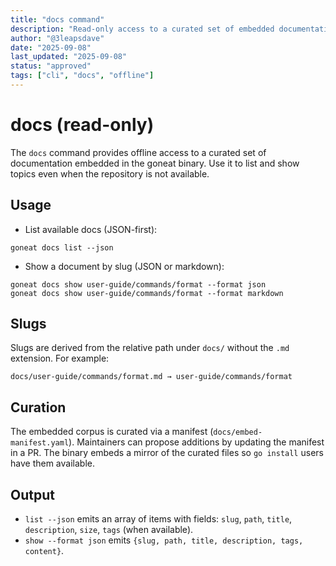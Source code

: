 ```yaml
---
title: "docs command"
description: "Read-only access to a curated set of embedded documentation"
author: "@3leapsdave"
date: "2025-09-08"
last_updated: "2025-09-08"
status: "approved"
tags: ["cli", "docs", "offline"]
---
```


# docs (read-only)

The `docs` command provides offline access to a curated set of documentation embedded in the goneat binary. Use it to list and show topics even when the repository is not available.

## Usage

- List available docs (JSON-first):

```
goneat docs list --json
```

- Show a document by slug (JSON or markdown):

```
goneat docs show user-guide/commands/format --format json
goneat docs show user-guide/commands/format --format markdown
```

## Slugs

Slugs are derived from the relative path under `docs/` without the `.md` extension. For example:

```
docs/user-guide/commands/format.md → user-guide/commands/format
```

## Curation

The embedded corpus is curated via a manifest (`docs/embed-manifest.yaml`). Maintainers can propose additions by updating the manifest in a PR. The binary embeds a mirror of the curated files so `go install` users have them available.

## Output

- `list --json` emits an array of items with fields: `slug`, `path`, `title`, `description`, `size`, `tags` (when available).
- `show --format json` emits `{slug, path, title, description, tags, content}`.

